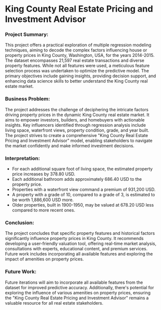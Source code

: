 # King County Real Estate Pricing and Investment Advisor
### Project Summary:
This project offers a practical exploration of multiple regression modeling techniques, aiming to decode the complex factors influencing house or property prices in King County, Washington, USA, for the years 2014-2015. The dataset encompasses 21,597 real estate transactions and diverse property features. While not all features were used, a meticulous feature selection process was undertaken to optimize the predictive model. The primary objectives include gaining insights, providing decision support, and enhancing data science skills to better understand the King County real estate market.

### Business Problem:
The project addresses the challenge of deciphering the intricate factors driving property prices in the dynamic King County real estate market. It aims to empower investors, builders, and homebuyers with actionable insights. Key influencers identified through regression analysis include living space, waterfront views, property condition, grade, and year built. The project strives to create a comprehensive "King County Real Estate Pricing and Investment Advisor" model, enabling stakeholders to navigate the market confidently and make informed investment decisions.

### Interpretation:
- For each additional square foot of living space, the estimated property price increases by 378.80 USD.
- Each additional bathroom adds approximately 686.40 USD to the property price.
- Properties with a waterfront view command a premium of 931,200 USD.
- A property with a grade of 10, compared to a grade of 3, is estimated to be worth 1,886,600 USD more.
- Older properties, built in 1900-1950, may be valued at 678.20 USD less compared to more recent ones.

### Conclusion:
The project concludes that specific property features and historical factors significantly influence property prices in King County. It recommends developing a user-friendly valuation tool, offering real-time market analysis, consultations with experts, educational content, and premium services. Future work includes incorporating all available features and exploring the impact of amenities on property prices.

### Future Work:
Future iterations will aim to incorporate all available features from the dataset for improved predictive accuracy. Additionally, there's potential for exploring the influence of various amenities on property prices, ensuring the "King County Real Estate Pricing and Investment Advisor" remains a valuable resource for all real estate stakeholders.